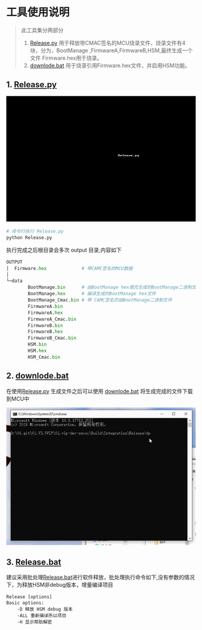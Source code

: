 # 工具使用说明
> 此工具集分两部分
>
> 1.  [Release.py](Release.py) 用于释放带CMAC签名的MCU烧录文件，烧录文件有4块，分为，BootManage ,FirmwareA,FirmwareB,HSM,最终生成一个文件 Firmware.hex用于烧录。
> 2.  [downlode.bat](downlode.bat) 用于烧录引用Firmware.hex文件，并启用HSM功能。



## 1.  [Release.py](Release.py) 

![release](readme.assets/release.gif) 

```python
# 命令行执行 Release.py
python Release.py
```

执行完成之后根目录会多次 output 目录,内容如下

```python
OUTPUT
│  Firmware.hex				# 带CAMC签名的MCU数据
│  
└─data
        BootManage.bin		# 由BootManage hex填充生成的BootManage二进制文件
        BootManage.hex  	# 编译生成的BootManage hex文件
        BootManage_Cmac.bin # 带 CAMC签名的由BootManage二进制文件
        FirmwareA.bin
        FirmwareA.hex
        FirmwareA_Cmac.bin
        FirmwareB.bin
        FirmwareB.hex
        FirmwareB_Cmac.bin
        HSM.bin
        HSM.hex
        HSM_Cmac.bin
```

## 2.  [downlode.bat](downlode.bat) 

在使用[Release.py](Release.py) 生成文件之后可以使用 [downlode.bat](downlode.bat) 将生成完成的文件下载到MCU中



![download](readme.assets/download.gif) 


## 3.  [Release.bat](Release.bat)
建议采用批处理[Release.bat](Release.bat)进行软件释放，批处理执行命令如下,没有参数的情况下，为释放HSM非debug版本，增量编译项目
```
Release [options]
Basic options:
    -D 释放 HSM debug 版本
    -ALL 重新编译所以项目
    -H 显示帮助解密
```

